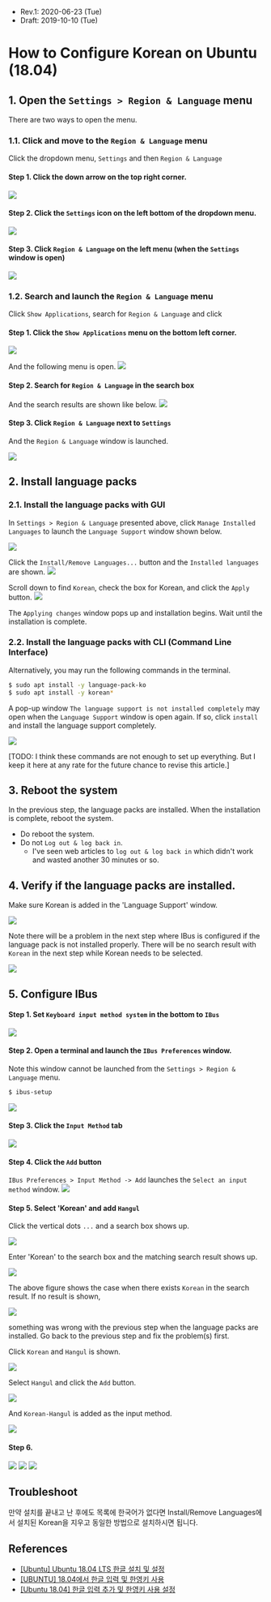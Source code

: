* Rev.1: 2020-06-23 (Tue)
* Draft: 2019-10-10 (Tue)
# How to Configure Korean on Ubuntu (18.04)
## 1. Open the `Settings > Region & Language` menu
There are two ways to open the menu.

### 1.1. Click and move to the `Region & Language` menu
Click the dropdown menu, `Settings` and then `Region & Language`

#### Step 1. Click the down arrow on the top right corner.
<img src="images/ubuntu_18_04-top_right_corner-menu.png">

#### Step 2. Click the `Settings` icon on the left bottom of the dropdown menu.
<img src="images/ubuntu_18_04-drop_down_menu-icons-settings.png">

#### Step 3. Click `Region & Language` on the left menu (when the `Settings` window is open)
<img src="images/ubuntu_18_04-settings-region_and_language.png">

### 1.2. Search and launch the `Region & Language` menu
Click `Show Applications`, search for `Region & Language` and click 

#### Step 1. Click the `Show Applications` menu on the bottom left corner.
<img src="images/ubuntu_18_04-show_applications_button.png">

And the following menu is open.
<img src="images/ubuntu_18_04-show_applications-menu.png">

#### Step 2. Search for `Region & Language` in the search box
And the search results are shown like below.
<img src="images/ubuntu_18_04-show_applications-search_box-region-result.png">

#### Step 3. Click `Region & Language` next to `Settings`
And the `Region & Language` window is launched.

<img src="images/ubuntu_18_04-settings-region_and_language.png">

## 2. Install language packs
### 2.1. Install the language packs with GUI
In `Settings > Region & Language` presented above, click `Manage Installed Languages` to launch the `Language Support` window shown below.

<img src="images/ubuntu_18_04-settings-region_and_language-manage_installed_languages-language_support.png">

Click the `Install/Remove Languages...` button and the `Installed languages` are shown.
<img src="images/ubuntu_18_04-settings-region_and_language-manage_installed_languages-initial_window.png">

Scroll down to find `Korean`, check the box for Korean, and click the `Apply` button.
<img src="images/ubuntu_18_04-language_support-installed_languages-korean.png">

The `Applying changes` window pops up and installation begins. Wait until the installation is complete.

### 2.2. Install the language packs with CLI (Command Line Interface)
Alternatively, you may run the following commands in the terminal.
```bash
$ sudo apt install -y language-pack-ko
$ sudo apt install -y korean*
```

A pop-up window `The language support is not installed completely` may open when the `Language Support` window is open again. If so, click `install` and install the language support completely.

<img src="images/ubuntu_18_04-language_support-the_language_support_is_not_installed_completely.png">

[TODO: I think these commands are not enough to set up everything. But I keep it here at any rate for the future chance to revise this article.]

## 3. Reboot the system
In the previous step, the language packs are installed. When the installation is complete, reboot the system.

* Do reboot the system.
* Do not `Log out & log back in`. 
  * I've seen web articles to `log out & log back in` which didn't work and wasted another 30 minutes or so.

## 4. Verify if the language packs are installed.
Make sure Korean is added in the 'Language Support' window.

<img src="images/ubuntu_18_04-language_support-language-korean.png">

Note there will be a problem in the next step where IBus is configured if the language pack is not installed properly. There will be no search result with `Korean` in the next step while Korean needs to be selected.

<img src="images/ubuntu_18_04-ibus_preferences-input_method-add-search-korean-no_search_result.png">

## 5. Configure IBus

#### Step 1. Set `Keyboard input method system` in the bottom to `IBus`
<img src="images/ubuntu_18_04-settings-region_and_language-manage_installed_languages-language_support.png">

#### Step 2. Open a terminal and launch the `IBus Preferences` window.
Note this window cannot be launched from the `Settings > Region & Language` menu.
```bash
$ ibus-setup
```
<img src="images/ubuntu-configure_korean-ibus_preferences-launch_window.png">

#### Step 3. Click the `Input Method` tab
<img src="images/ubuntu_18_04-ibus_preferences-input_method.png">

#### Step 4. Click the `Add` button
`IBus Preferences > Input Method -> Add` launches the `Select an input method` window.
<img src="images/ubuntu_18_04-ibus_preferences-input_method-add.png">

#### Step 5. Select 'Korean' and add `Hangul`
Click the vertical dots `...` and a search box shows up.

<img src="images/ubuntu_18_04-ibus_preferences-input_method-add-select_an_input_method-search_box.png">

Enter 'Korean' to the search box and the matching search result shows up. 

<img src="images/ubuntu_18_04-ibus_preferences-input_method-add-select_an_input_method-search_box-korean.png">

The above figure shows the case when there exists `Korean` in the search result. If no result is shown, 

<img src="images/ubuntu_18_04-ibus_preferences-input_method-add-search-korean-no_search_result.png">

something was wrong with the previous step when the language packs are installed. Go back to the previous step and fix the problem(s) first.

Click `Korean` and `Hangul` is shown.

<img src="images/ubuntu_18_04-ibus_preferences-input_method-add-select_an_input_method-search_box-korean-hangul.png">

Select `Hangul` and click the `Add` button.

<img src="images/ubuntu_18_04-ibus_preferences-input_method-add-select_an_input_method-search_box-korean-hangul-highlighted.png">

And `Korean-Hangul` is added as the input method.

<img src="images/ubuntu_18_04-ibus_preferences-input_method-korean-hangul.png">

#### Step 6. 
<img src="images/">
<img src="images/">
<img src="images/">


## Troubleshoot
만약 설치를 끝내고 난 후에도 목록에 한국어가 없다면 Install/Remove Languages에서 설치된 Korean을 지우고 동일한 방법으로 설치하시면 됩니다.

## References
* [[Ubuntu] Ubuntu 18.04 LTS 한글 설치 및 설정](https://gabii.tistory.com/entry/Ubuntu-1804-LTS-%ED%95%9C%EA%B8%80-%EC%84%A4%EC%B9%98-%EB%B0%8F-%EC%84%A4%EC%A0%95)
* [[UBUNTU] 18.04에서 한글 입력 및 한영키 사용](https://tobelinuxer.tistory.com/15)
* [[Ubuntu 18.04] 한글 입력 추가 및 한영키 사용 설정](https://greedywyatt.tistory.com/105)
